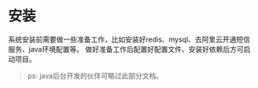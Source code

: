 # 安装

系统安装前需要做一些准备工作，比如安装好redis、mysql、去阿里云开通短信服务、java环境配置等。
做好准备工作后配置好配置文件、安装好依赖后方可启动项目。

> ps: java后台开发的伙伴可略过此部分文档。
